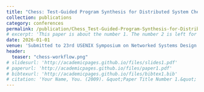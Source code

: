 ```yaml
---
title: "Chess: Test-Guided Program Synthesis for Distributed System Checkers"
collection: publications
category: conferences
permalink: /publication/Chess_Test-Guided-Program-Synthesis-for-Distributed-System-Checkers
# excerpt: 'This paper is about the number 1. The number 2 is left for future work.'
date: 2026-01-01
venue: 'Submitted to 23rd USENIX Symposium on Networked Systems Design and Implementation - NSDI'
header:
  teaser: "chess-workflow.png"
# slidesurl: 'http://academicpages.github.io/files/slides1.pdf'
# paperurl: 'http://academicpages.github.io/files/paper1.pdf'
# bibtexurl: 'http://academicpages.github.io/files/bibtex1.bib'
# citation: 'Your Name, You. (2009). &quot;Paper Title Number 1.&quot; <i>Journal 1</i>. 1(1).'
---
```

